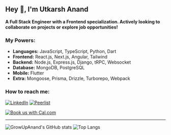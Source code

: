 ## Hey 👋, I'm Utkarsh Anand
**A Full Stack Engineer with a Frontend specialization. Actively looking to collaborate on projects or explore job opportunities!**

### My Powers:
- **Languages:** JavaScript, TypeScript, Python, Dart
- **Frontend:** React.js, Next.js, Angular, Tailwind
- **Backend:** Node.js, Express.js, Django, tRPC, Websocket
- **Database:** MongoDB, PostgreSQL
- **Mobile:** Flutter
- **Extra:** Mongoose, Prisma, Drizzle, Turborepo, Webpack

### How to reach me:
[![LinkedIn](https://img.shields.io/badge/linkedin-%230077B5.svg?style=for-the-badge&logo=linkedin&logoColor=white)](https://www.linkedin.com/in/utkarshanand93)  [![Peerlist](https://github-readme-badge.peerlist.io/api/growupanand?style=for-the-badge)](https://peerlist.io/growupanand/signup)

<a href="https://cal.com/growupanand/quick-chat"><img alt="Book us with Cal.com" src="https://cal.com/book-with-cal-dark.svg" /></a>


-------------
![GrowUpAnand's GitHub stats](https://github-readme-stats.vercel.app/api?username=growupanand&show_icons=true&count_private=true&hide_border=true&show_owner=true&include_all_commits=true&layout=compact) ![Top Langs](https://github-readme-stats.vercel.app/api/top-langs/?username=growupanand&count_private=true&hide_border=true&layout=compact)
